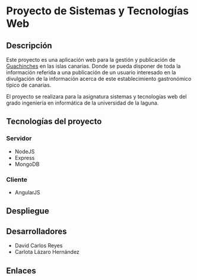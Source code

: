 # Proyecto de Sistemas y Tecnologías Web

## Descripción

Este proyecto es una aplicación web para la gestión y publicación de [Guachinches](https://es.wikipedia.org/wiki/Guachinche) en las islas canarias. Donde se pueda disponer de toda la información referida a una publicación de un usuario interesado en la divulgación de la información acerca de este establecimiento gastronómico típico de canarias.

El proyecto se realizara para la asignatura sistemas y tecnologías web del grado ingeniería en informática de la universidad de la laguna.

## Tecnologías del proyecto

### Servidor

* NodeJS
* Express
* MongoDB

### Cliente

* AngularJS

## Despliegue

## Desarrolladores

* David Carlos Reyes
* Carlota Lázaro Hernández

## Enlaces



